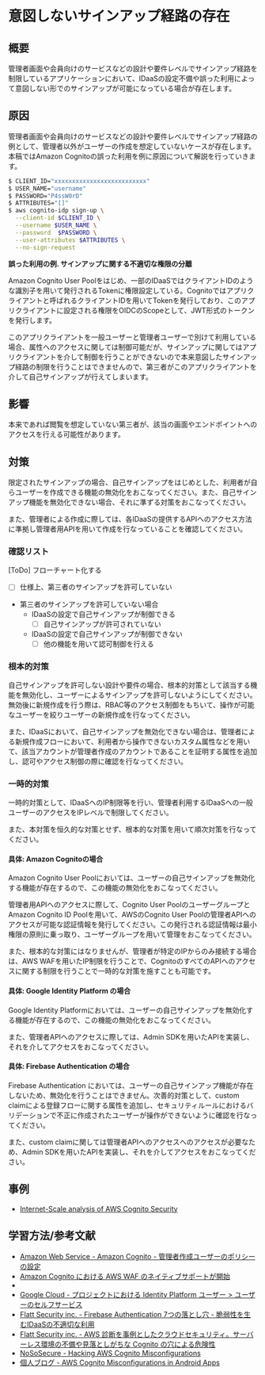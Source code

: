# 意図しないサインアップ経路の存在
##  概要

管理者画面や会員向けのサービスなどの設計や要件レベルでサインアップ経路を制限しているアプリケーションにおいて、IDaaSの設定不備や誤った利用によって意図しない形でのサインアップが可能になっている場合が存在します。

## 原因

管理者画面や会員向けのサービスなどの設計や要件レベルでサインアップ経路の例として、管理者以外がユーザーの作成を想定していないケースが存在します。本稿ではAmazon Cognitoの誤った利用を例に原因について解説を行っていきます。

```sh
$ CLIENT_ID="xxxxxxxxxxxxxxxxxxxxxxxxxx"
$ USER_NAME="username"
$ PASSWORD="P4ssW0rD"
$ ATTRIBUTES="[]"
$ aws cognito-idp sign-up \
  --client-id $CLIENT_ID \
  --username $USER_NAME \
  --password  $PASSWORD \
  --user-attributes $ATTRIBUTES \
  --no-sign-request
```

**誤った利用の例. サインアップに関する不適切な権限の分離**

Amazon Cognito User Poolをはじめ、一部のIDaaSではクライアントIDのような識別子を用いて発行されるTokenに権限設定している。Cognitoではアプリクライアントと呼ばれるクライアントIDを用いてTokenを発行しており、このアプリクライアントに設定される権限をOIDCのScopeとして、JWT形式のトークンを発行します。

このアプリクライアントを一般ユーザーと管理者ユーザーで別けて利用している場合、属性へのアクセスに関しては制御可能だが、サインアップに関してはアプリクライアントを介して制御を行うことができないので本来意図したサインアップ経路の制限を行うことはできませんので、第三者がこのアプリクライアントを介して自己サインアップが行えてしまいます。

## 影響

本来であれば閲覧を想定していない第三者が、該当の画面やエンドポイントへのアクセスを行える可能性があります。

## 対策

限定されたサインアップの場合、自己サインアップをはじめとした、利用者が自らユーザーを作成できる機能の無効化をおこなってください。また、自己サインアップ機能を無効化できない場合、それに準ずる対策をおこなってください。

また、管理者による作成に際しては、各IDaaSの提供するAPIへのアクセス方法に準拠し管理者用APIを用いて作成を行なっていることを確認してください。

### 確認リスト

[ToDo] フローチャート化する

- [ ] 仕様上、第三者のサインアップを許可していない
- 第三者のサインアップを許可していない場合
  - IDaaSの設定で自己サインアップが制御できる
  	- [ ] 自己サインアップが許可されていない
  - IDaaSの設定で自己サインアップが制御できない
  	- [ ] 他の機能を用いて認可制御を行える

### 根本的対策

自己サインアップを許可しない設計や要件の場合、根本的対策として該当する機能を無効化し、ユーザーによるサインアップを許可しないようにしてください。無効後に新規作成を行う際は、RBAC等のアクセス制御をもちいて、操作が可能なユーザーを絞りユーザーの新規作成を行なってください。

また、IDaaSにおいて、自己サインアップを無効化できない場合は、管理者による新規作成フローにおいて、利用者から操作できないカスタム属性などを用いて、該当アカウントが管理者作成のアカウントであることを証明する属性を追加し、認可やアクセス制御の際に確認を行なってください。

### 一時的対策

一時的対策として、IDaaSへのIP制限等を行い、管理者利用するIDaaSへの一般ユーザーのアクセスをIPレベルで制限してください。

また、本対策を恒久的な対策とせず、根本的な対策を用いて順次対策を行なってください。

#### 具体: Amazon Cognitoの場合

Amazon Cognito User Poolにおいては、ユーザーの自己サインアップを無効化する機能が存在するので、この機能の無効化をおこなってください。

管理者用APIへのアクセスに際して、Cognito User PoolのユーザーグループとAmazon Cognito ID Poolを用いて、AWSのCognito User Poolの管理者APIへのアクセスが可能な認証情報を発行してください。この発行される認証情報は最小権限の原則に乗っ取り、ユーザーグループを用いて管理をおこなってください。

また、根本的な対策にはなりませんが、管理者が特定のIPからのみ接続する場合は、AWS WAFを用いたIP制限を行うことで、CognitoのすべてのAPIへのアクセスに関する制限を行うことで一時的な対策を施すことも可能です。

#### 具体: Google Identity Platform の場合

Google Identity Platformにおいては、ユーザーの自己サインアップを無効化する機能が存在するので、この機能の無効化をおこなってください。

また、管理者APIへのアクセスに際しては、Admin SDKを用いたAPIを実装し、それを介してアクセスをおこなってください。

#### 具体: Firebase Authentication の場合

Firebase Authentication においては、ユーザーの自己サインアップ機能が存在しないため、無効化を行うことはできません。次善的対策として、custom claimによる登録フローに関する属性を追加し、セキュリティルールにおけるバリデーションで不正に作成されたユーザーが操作ができないように確認を行なってください。

また、custom claimに関しては管理者APIへのアクセスへのアクセスが必要なため、Admin SDKを用いたAPIを実装し、それを介してアクセスをおこなってください。

## 事例
- [Internet-Scale analysis of AWS Cognito Security](https://andresriancho.com/wp-content/uploads/2019/06/whitepaper-internet-scale-analysis-of-aws-cognito-security.pdf)

## 学習方法/参考文献

 - [Amazon Web Service - Amazon Cognito - 管理者作成ユーザーのポリシーの設定](https://docs.aws.amazon.com/ja_jp/cognito/latest/developerguide/user-pool-settings-admin-create-user-policy.html)
 - [Amazon Cognito における AWS WAF のネイティブサポートが開始](https://aws.amazon.com/jp/about-aws/whats-new/2022/08/amazon-cognito-enables-native-support-aws-waf/)
 - 
 - [Google Cloud - プロジェクトにおける Identity Platform ユーザー > ユーザーのセルフサービス](https://cloud.google.com/identity-platform/docs/concepts-manage-users?hl=ja&_ga=2.183319137.-699514871.1655112464#user-actions)
 - [Flatt Security inc. - Firebase Authentication 7つの落とし穴 - 脆弱性を生むIDaaSの不適切な利用](https://blog.flatt.tech/entry/firebase_authentication_security)
 - [Flatt Security inc. - AWS 診断を事例としたクラウドセキュリティ。サーバーレス環境の不備や見落としがちな Cognito の穴による危険性](https://blog.flatt.tech/entry/cloud_security_aws_case#341-Cognito-User-Pool)
 - [NoSoSecure - Hacking AWS Cognito Misconfigurations](https://notsosecure.com/hacking-aws-cognito-misconfigurations)
 - [個人ブログ - AWS Cognito Misconfigurations in Android Apps](https://erev0s.com/blog/aws-cognito-misconfigurations-in-android-apps/)